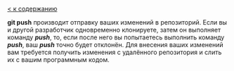 [< к содержанию](./readme.md)

**git push** производит отправку ваших изменений в репозиторий. Если вы и другой разработчик одновременно клонируете, затем он выполняет команду ***push***, то, если после него вы попытаетесь выполнить команду ***push***, ваш ***push*** точно будет отклонён. Для внесения ваших изменений вам требуется получить изменения с удалённого репозитория и слить их с вашим программным кодом.